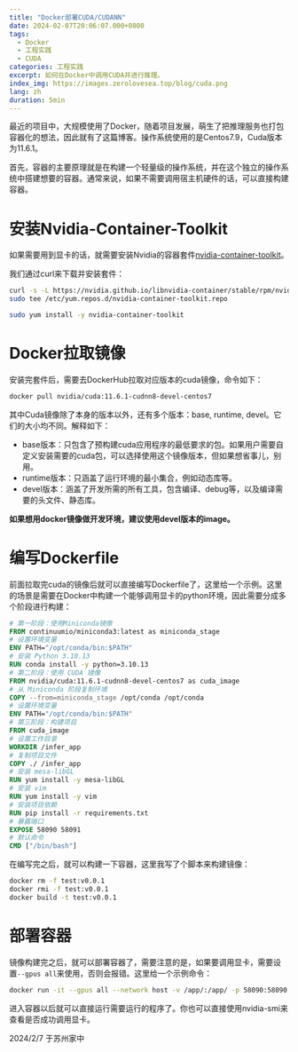 ```yaml
---
title: "Docker部署CUDA/CUDANN"
date: 2024-02-07T20:06:07.000+0800
tags: 
  - Docker
  - 工程实践
  - CUDA
categories: 工程实践
excerpt: 如何在Docker中调用CUDA并进行推理。
index_img: https://images.zerolovesea.top/blog/cuda.png
lang: zh
duration: 5min
---
```


最近的项目中，大规模使用了Docker，随着项目发展，萌生了把推理服务也打包容器化的想法，因此就有了这篇博客。操作系统使用的是Centos7.9，Cuda版本为11.6.1。

首先，容器的主要原理就是在构建一个轻量级的操作系统，并在这个独立的操作系统中搭建想要的容器。通常来说，如果不需要调用宿主机硬件的话，可以直接构建容器。

# 安装Nvidia-Container-Toolkit

如果需要用到显卡的话，就需要安装Nvidia的容器套件[nvidia-container-toolkit](https://github.com/NVIDIA/nvidia-container-toolkit)。

我们通过curl来下载并安装套件：

```bash
curl -s -L https://nvidia.github.io/libnvidia-container/stable/rpm/nvidia-container-toolkit.repo | \
sudo tee /etc/yum.repos.d/nvidia-container-toolkit.repo

sudo yum install -y nvidia-container-toolkit
```

# Docker拉取镜像

安装完套件后，需要去DockerHub拉取对应版本的cuda镜像，命令如下：

```bash
docker pull nvidia/cuda:11.6.1-cudnn8-devel-centos7
```

其中Cuda镜像除了本身的版本以外，还有多个版本：base, runtime, devel。它们的大小均不同。解释如下：

- base版本：只包含了预构建cuda应用程序的最低要求的包。如果用户需要自定义安装需要的cuda包，可以选择使用这个镜像版本，但如果想省事儿，别用。
- runtime版本：只涵盖了运行环境的最小集合，例如动态库等。
- devel版本：涵盖了开发所需的所有工具，包含编译、debug等，以及编译需要的头文件、静态库。

**如果想用docker镜像做开发环境，建议使用devel版本的image。**

# 编写Dockerfile

前面拉取完cuda的镜像后就可以直接编写Dockerfile了，这里给一个示例。这里的场景是需要在Docker中构建一个能够调用显卡的python环境，因此需要分成多个阶段进行构建：

```dockerfile
# 第一阶段：使用Miniconda镜像
FROM continuumio/miniconda3:latest as miniconda_stage                                           
# 设置环境变量                                                                                 
ENV PATH="/opt/conda/bin:$PATH"                                                               
# 安装 Python 3.10.13                                                                       
RUN conda install -y python=3.10.13                                                             
# 第二阶段：使用 CUDA 镜像                                                                     
FROM nvidia/cuda:11.6.1-cudnn8-devel-centos7 as cuda_image                                        
# 从 Miniconda 阶段复制环境                                                                   
COPY --from=miniconda_stage /opt/conda /opt/conda                                                
# 设置环境变量                                                                                 
ENV PATH="/opt/conda/bin:$PATH"                                                                  
# 第三阶段：构建项目                                                                           
FROM cuda_image                                                                                 
# 设置工作目录                                                                             
WORKDIR /infer_app                                                                               
# 复制项目文件                                                                                 
COPY ./ /infer_app                                                                             
# 安装 mesa-libGL                                                                           
RUN yum install -y mesa-libGL                                                                
# 安装 vim                                                                                   
RUN yum install -y vim                                                                        
# 安装项目依赖                                                                                 
RUN pip install -r requirements.txt                                                            
# 暴露端口                                                                                   
EXPOSE 58090 58091                                                                                                                                                                       
# 默认命令                                                                                   
CMD ["/bin/bash"]               
```

在编写完之后，就可以构建一下容器，这里我写了个脚本来构建镜像：

```bash
docker rm -f test:v0.0.1
docker rmi -f test:v0.0.1
docker build -t test:v0.0.1
```

# 部署容器

镜像构建完之后，就可以部署容器了，需要注意的是，如果要调用显卡，需要设置`--gpus all`来使用，否则会报错。这里给一个示例命令：

```bash
docker run -it --gpus all --network host -v /app/:/app/ -p 58090:58090 -p 58091:58091 test:v0.0.1 bash
```

进入容器以后就可以直接运行需要运行的程序了。你也可以直接使用nvidia-smi来查看是否成功调用显卡。

2024/2/7 于苏州家中
